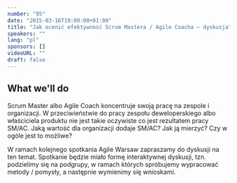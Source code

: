 ```yaml
---
number: "95"
date: "2015-03-16T19:00:00+01:00"
title: "Jak ocenić efektywność Scrum Mastera / Agile Coacha — dyskusja"
speakers: ""
lang: "pl"
sponsors: []
videoURL: ""
draft: false
---
```


## What we'll do

Scrum Master albo Agile Coach koncentruje swoją pracę na zespole i organizacji. W przeciwieństwie do pracy zespołu deweloperskiego albo właściciela produktu nie jest takie oczywiste co jest rezultatem pracy SM/AC. Jaką wartość dla organizacji dodaje SM/AC? Jak ją mierzyć? Czy w ogóle jest to możliwe?

W ramach kolejnego spotkania Agile Warsaw zapraszamy do dyskusji na ten temat. Spotkanie będzie miało formę interaktywnej dyskusji, tzn. podzielimy się na podgrupy, w ramach których spróbujemy wypracować metody / pomysły, a następnie wymienimy się wnioskami.

